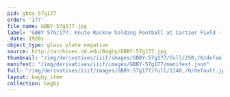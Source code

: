 ```yaml
---
pid: gbby-57g177
order: '177'
file_name: GBBY-57g177.jpg
label: 'GBBY 57G/177: Knute Rockne holding Football at Cartier Field - c1920s'
_date: 1920s
object_type: glass plate negative
source: http://archives.nd.edu/Bagby/GBBY-57g177.jpg
thumbnail: "/img/derivatives/iiif/images/GBBY-57g177/full/250,/0/default.jpg"
manifest: "/img/derivatives/iiif/images/GBBY-57g177/manifest.json"
full: "/img/derivatives/iiif/images/GBBY-57g177/full/1140,/0/default.jpg"
layout: bagby_item
collection: bagby
---
```

